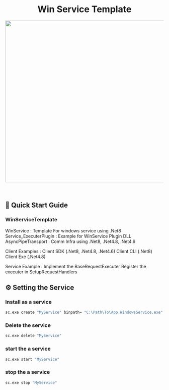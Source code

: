 <div align="center">
<h1>Win Service Template</h1>
<p align="center">
    <img src="logo.png" width="1024" height="512">
</p>
<br>

</div>

## 🚀 Quick Start Guide
### WinServiceTemplate
WinService : Template For windows service using .Net8
Service_ExecuterPlugin : Example for WinService Plugin DLL 
AsyncPipeTransport : Comm Infra using .Net8, .Net4.8, .Net4.6


Client Examples :
Client SDK (.Net8, .Net4.8, .Net4.6)
Client CLI (.Net8)
Client Exe (.Net4.8)

Service Example :
Implement the  BaseRequestExecuter 
Register the executer in SetupRequestHandlers

## ⚙️ Setting the Service

### Install as a service 
  ```bash
  sc.exe create "MyService" binpath= "C:\Path\To\App.WindowsService.exe"
  ```
### Delete the service 
  ```bash
  sc.exe delete "MyService"
  ```

### start the a service
  ```bash
  sc.exe start "MyService"
  ```
### stop the a service
  ```bash
  sc.exe stop "MyService"
  ```


